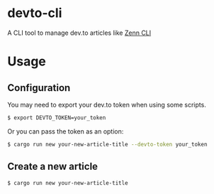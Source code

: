 # devto-cli

A CLI tool to manage dev.to articles like [Zenn CLI](https://www.npmjs.com/package/zenn-cli)

# Usage

## Configuration

You may need to export your dev.to token when using some scripts.

```bash
$ export DEVTO_TOKEN=your_token
```

Or you can pass the token as an option:

```bash
$ cargo run new your-new-article-title --devto-token your_token
```

## Create a new article

```bash
$ cargo run new your-new-article-title
```
